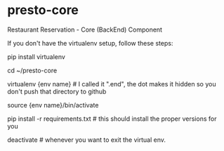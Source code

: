 # presto-core
Restaurant Reservation - Core (BackEnd) Component

If you don't have the virtualenv setup, follow these steps:

pip install virtualenv

cd ~/presto-core

virtualenv {env name} # I called it ".end", the dot makes it hidden so you don't push that directory to github

source {env name}/bin/activate

pip install -r requirements.txt # this should install the proper versions for you

deactivate # whenever you want to exit the virtual env.
